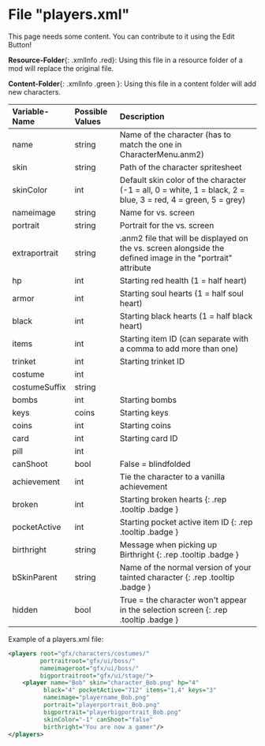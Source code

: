 # File "players.xml"

This page needs some content. You can contribute to it using the Edit Button!

**Resource-Folder**{: .xmlInfo .red}: Using this file in a resource folder of a mod will replace the original file.

**Content-Folder**{: .xmlInfo .green }: Using this file in a content folder will add new characters.

| Variable-Name | Possible Values | Description |
|:--|:--|:--|
|name|string|Name of the character (has to match the one in CharacterMenu.anm2)|
|skin|string|Path of the character spritesheet|
|skinColor|int|Default skin color of the character (-1 = all, 0 = white, 1 = black, 2 = blue, 3 = red, 4 = green, 5 = grey)|
|nameimage|string|Name for vs. screen|
|portrait|string|Portrait for the vs. screen|
|extraportrait|string|.anm2 file that will be displayed on the vs. screen alongside the defined image in the "portrait" attribute|
|hp|int|Starting red health (1 = half heart)|
|armor|int|Starting soul hearts (1 = half soul heart)|
|black|int|Starting  black hearts (1 = half black heart)|
|items|int|Starting item ID (can separate with a comma to add more than one)|
|trinket|int|Starting trinket ID|
|costume|int||
|costumeSuffix|string||
|bombs|int|Starting bombs|
|keys|coins|Starting keys|
|coins|int|Starting coins|
|card|int|Starting card ID|
|pill|int||
|canShoot|bool|False = blindfolded|
|achievement|int|Tie the character to a vanilla achievement|
|broken|int|Starting broken hearts [ ](#){: .rep .tooltip .badge }|
|pocketActive|int|Starting pocket active item ID [ ](#){: .rep .tooltip .badge }|
|birthright|string|Message when picking up Birthright [ ](#){: .rep .tooltip .badge }|
|bSkinParent|string|Name of the normal version of your tainted character [ ](#){: .rep .tooltip .badge }|
|hidden|bool|True = the character won't appear in the selection screen [ ](#){: .rep .tooltip .badge }|


Example of a players.xml file:
```xml
<players root="gfx/characters/costumes/"
         portraitroot="gfx/ui/boss/"
         nameimageroot="gfx/ui/boss/"
         bigportraitroot="gfx/ui/stage/">
	<player name="Bob" skin="character_Bob.png" hp="4"
          black="4" pocketActive="712" items="1,4" keys="3"
          nameimage="playername_Bob.png"
          portrait="playerportrait_Bob.png"
          bigportrait="playerbigportrait_Bob.png"
          skinColor="-1" canShoot="false"
          birthright="You are now a gamer"/>
</players>
```
